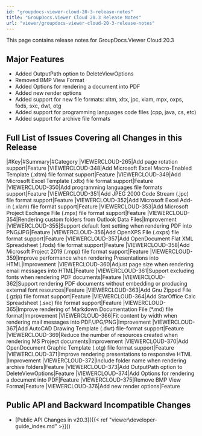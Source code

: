 ```yaml
---
id: "groupdocs-viewer-cloud-20-3-release-notes"
title: "GroupDocs.Viewer Cloud 20.3 Release Notes"
url: "viewer/groupdocs-viewer-cloud-20-3-release-notes"
---
```


 



This page contains release notes for GroupDocs.Viewer Cloud 20.3


## Major Features ##

* Added OutputPath option to DeleteViewOptions
* Removed BMP View Format
* Added Options for rendering a document into PDF
* Added new render options
* Added support for new file formats: xltm, xltx, jpc, xlam, mpx, oxps, fods, sxc, dwt, otg
* Added support for programming languages code files (cpp, java, cs, etc)
* Added support for archive file formats

## Full List of Issues Covering all Changes in this Release ##

|#Key|#Summary|#Category
|VIEWERCLOUD-265|Add page rotation support|Feature
|VIEWERCLOUD-348|Add Microsoft Excel Macro-Enabled Template (.xltm) file format support|Feature
|VIEWERCLOUD-349|Add Microsoft Excel Template (.xltx) file format support|Feature
|VIEWERCLOUD-350|Add programming languages file formats support|Feature
|VIEWERCLOUD-351|Add JPEG 2000 Code Stream (.jpc) file format support|Feature
|VIEWERCLOUD-352|Add Microsoft Excel Add-in (.xlam) file format support|Feature
|VIEWERCLOUD-353|Add Microsoft Project Exchange File (.mpx) file format support|Feature
|VIEWERCLOUD-354|Rendering custom folders from Outlook Data Files|Improvement
|VIEWERCLOUD-355|Support default font setting when rendering PDF into PNG/JPG|Feature
|VIEWERCLOUD-356|Add OpenXPS File (.oxps) file format support|Feature
|VIEWERCLOUD-357|Add OpenDocument Flat XML Spreadsheet (.fods) file format support|Feature
|VIEWERCLOUD-358|Add Microsoft Project 2019 (.mpp) file format support|Feature
|VIEWERCLOUD-359|Improve performance when rendering Presentations into HTML|Improvement
|VIEWERCLOUD-360|Adjust page size when rendering email messages into HTML|Feature
|VIEWERCLOUD-361|Support excluding fonts when rendering PDF documents|Feature
|VIEWERCLOUD-362|Support rendering PDF documents without embedding or producing external font resources|Feature
|VIEWERCLOUD-363|Add Gnu Zipped File (.gzip) file format support|Feature
|VIEWERCLOUD-364|Add StarOffice Calc Spreadsheet (.sxc) file format support|Feature
|VIEWERCLOUD-365|Improve rendering of Markdown Documentation File (*.md) file format|Improvement
|VIEWERCLOUD-366|Fit content by width when rendering mail messages into PDF/JPG/PNG|Improvement
|VIEWERCLOUD-367|Add AutoCAD Drawing Template (.dwt) file-format support|Feature
|VIEWERCLOUD-369|Reduce the number of resources created when rendering MS Project documents|Improvement
|VIEWERCLOUD-370|Add OpenDocument Graphic Template (.otg) file format support|Feature
|VIEWERCLOUD-371|Improve rendering presentations to responsive HTML |Improvement
|VIEWERCLOUD-372|Include folder name when rendering archive folders|Feature
|VIEWERCLOUD-373|Add OutputPath option to DeleteViewOptions|Feature
|VIEWERCLOUD-374|Add Options for rendering a document into PDF|Feature
|VIEWERCLOUD-375|Remove BMP View Format|Feature
|VIEWERCLOUD-376|Add new render options|Feature

## Public API and Backward Incompatible Changes ##

* [Public API Changes in v20.3]({{< ref "viewer\developer-guide\_index.md" >}}))

 